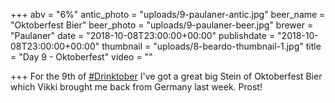 +++
abv = "6%"
antic_photo = "uploads/9-paulaner-antic.jpg"
beer_name = "Oktoberfest Bier"
beer_photo = "uploads/9-paulaner-beer.jpg"
brewer = "Paulaner"
date = "2018-10-08T23:00:00+00:00"
publishdate = "2018-10-08T23:00:00+00:00"
thumbnail = "uploads/8-beardo-thumbnail-1.jpg"
title = "Day 9 - Oktoberfest"
video = ""

+++
For the 9th of [#Drinktober](https://www.facebook.com/hashtag/drinktober?source=feed_text&epa=HASHTAG) I've got a great big Stein of Oktoberfest Bier which Vikki brought me back from Germany last week. Prost!